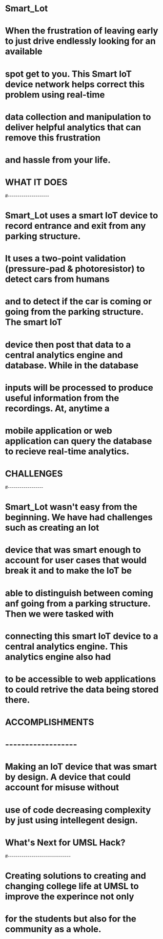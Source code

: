 # Smart_Lot
#
# When the frustration of leaving early to just drive endlessly looking for an available 
# spot get to you.  This Smart IoT device network helps correct this problem using real-time
# data collection and manipulation to deliver helpful analytics that can remove this frustration
# and hassle from your life.
#
# WHAT IT DOES
#---------------------
# Smart_Lot uses a smart IoT device to record entrance and exit from any parking structure.  
# It uses a two-point validation (pressure-pad & photoresistor) to detect cars from humans 
# and to detect if the car is coming or going from the parking structure.  The smart IoT
# device then post that data to a central analytics engine and database.  While in the database
# inputs will be processed to produce useful information from the recordings.  At, anytime a
# mobile application or web application can query the database to recieve real-time analytics.
#
# 
# CHALLENGES
#------------------
# Smart_Lot wasn't easy from the beginning.  We have had challenges such as creating an Iot 
# device that was smart enough to account for user cases that would break it and to make the IoT be
# able to distinguish between coming anf going from a parking structure.  Then we were tasked with
# connecting this smart IoT device to a central analytics engine.  This analytics engine also had 
# to be accessible to web applications to could retrive the data being stored there.
#
# ACCOMPLISHMENTS
# ------------------
# Making an IoT device that was smart by design.  A device that could account for misuse without
# use of code decreasing complexity by just using intellegent design.  
#
# What's Next for UMSL Hack?
#--------------------------------
# Creating solutions to creating and changing college life at UMSL to improve the experince not only
# for the students but also for the community as a whole.
